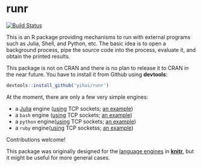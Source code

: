 # runr

[![Build Status](https://travis-ci.org/yihui/runr.svg)](https://travis-ci.org/yihui/runr)

This is an R package providing mechanisms to run with external programs such
as Julia, Shell, and Python, etc. The basic idea is to open a background
process, pipe the source code into the process, evaluate it, and obtain the
printed results.

This package is not on CRAN and there is no plan to release it to CRAN in the near future. You have to install it from Github using **devtools**:

```r
devtools::install_github('yihui/runr')
```

At the moment, there are only a few very simple engines:

- a [Julia](http://julialang.org/) engine ([using](inst/lang/julia_socket.jl)
  TCP sockets; [an example](http://rpubs.com/yihui/julia-knitr))
- a `bash` engine ([using](inst/lang/bash_socket.bash) TCP sockets; [an
  example](http://rpubs.com/yihui/bash-knitr))
- a `python` engine([using](inst/lang/python_socket.py) TCP sockets; [an example](http://rpubs.com/badbye/python-knitr))
- a `ruby` engine([using](inst/lang/ruby_socket.rb) TCP socketss; [an example](http://rpubs.com/y4ashida/ruby-knitr))

Contributions welcome!

This package was originally designed for the [language
engines](http://yihui.name/knitr/demo/engines) in
[**knitr**](http://yihui.name/knitr), but it might be useful for more
general cases.
